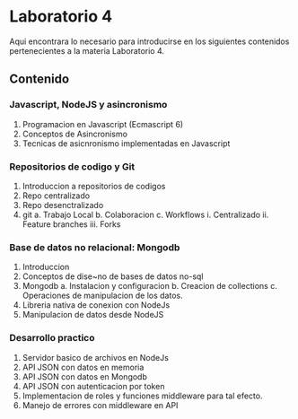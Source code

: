 # Laboratorio 4
Aqui encontrara lo necesario para introducirse en los siguientes contenidos
pertenecientes a la materia Laboratorio 4.

## Contenido
### Javascript, NodeJS y asincronismo
1. Programacion en Javascript (Ecmascript 6)
2. Conceptos de Asincronismo
3. Tecnicas de asicnronismo implementadas en Javascript

### Repositorios de codigo y Git
1. Introduccion a repositorios de codigos
2. Repo centralizado
3. Repo desenctralizado
4. git
  a. Trabajo Local
  b. Colaboracion
  c. Workflows
    i. Centralizado
    ii. Feature branches
    iii. Forks

### Base de datos no relacional: Mongodb
1. Introduccion
2. Conceptos de dise~no de bases de datos no-sql
3. Mongodb
  a. Instalacion y configuracion
  b. Creacion de collections
  c. Operaciones de manipulacion de los datos.
4. Libreria nativa de conexion con NodeJs
5. Manipulacion de datos desde NodeJS

### Desarrollo practico
1. Servidor basico de archivos en NodeJs
2. API JSON con datos en memoria
3. API JSON con datos en Mongodb
4. API JSON con autenticacion por token
5. Implementacion de roles y funciones middleware para tal efecto.
6. Manejo de errores con middleware en API

